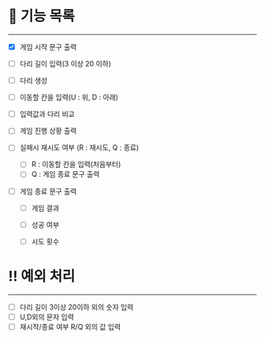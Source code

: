 # 🌉 기능 목록
--- 
 - [x] 게임 시작 문구 출력
 - [ ] 다리 길이 입력(3 이상 20 이하)
 - [ ] 다리 생성
 - [ ] 이동할 칸을 입력(U : 위, D : 아래)
 - [ ] 입력값과 다리 비교
 - [ ] 게임 진행 상황 출력

 - [ ] 실패시 재시도 여부 (R : 재시도, Q : 종료)
    - [ ] R : 이동할 칸을 입력(처음부터)
    - [ ] Q : 게임 종료 문구 출력

 - [ ] 게임 종료 문구 출력
    - [ ] 게임 결과
    - [ ] 성공 여부
    - [ ] 시도 횟수



# ‼️ 예외 처리 
---
 - [ ] 다리 길이 3이상 20이하 외의 숫자 입력
 - [ ] U,D외의 문자 입력
 - [ ] 재시작/종료 여부 R/Q 외의 값 입력